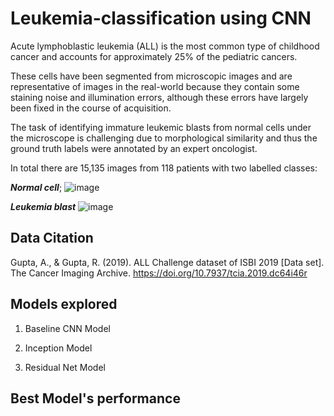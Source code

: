 # Leukemia-classification using CNN 

Acute lymphoblastic leukemia (ALL) is the most common type of childhood cancer and accounts for approximately 25% of the pediatric cancers.

These cells have been segmented from microscopic images and are representative of images in the real-world because they contain some staining noise and illumination errors, although these errors have largely been fixed in the course of acquisition.

The task of identifying immature leukemic blasts from normal cells under the microscope is challenging due to morphological similarity and thus the ground truth labels were annotated by an expert oncologist.

In total there are 15,135 images from 118 patients with two labelled classes:

***Normal cell***;
![image](https://user-images.githubusercontent.com/121529081/210246623-9cc0e959-b598-434f-9688-411a339d671b.png)

***Leukemia blast***
![image](https://user-images.githubusercontent.com/121529081/210246335-7eb59369-4e98-4579-9ff3-523f78f2a23a.png)


## Data Citation
Gupta, A., & Gupta, R. (2019). ALL Challenge dataset of ISBI 2019 [Data set]. The Cancer Imaging Archive. https://doi.org/10.7937/tcia.2019.dc64i46r

## Models explored 
1. Baseline CNN Model

2. Inception Model

3. Residual Net Model

## Best Model's performance


